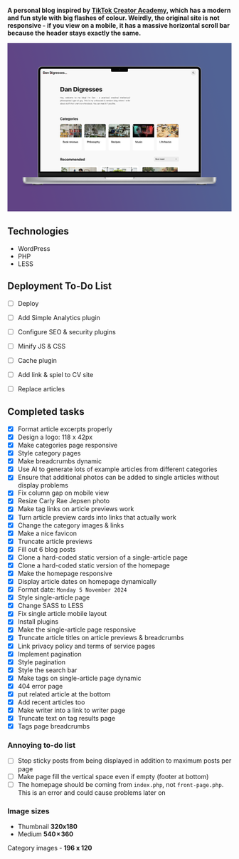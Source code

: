 **A personal blog inspired by [TikTok Creator Academy](https://www.tiktok.com/creator-academy), which has a modern and fun style with big flashes of colour. Weirdly, the original site is not responsive - if you view on a mobile, it has a massive horizontal scroll bar because the header stays exactly the same.**

![Desktop homepage mockup](./github-mockups/mac-mockup.webp)

## Technologies

-  WordPress
-  PHP
-  LESS

## Deployment To-Do List

-  [ ] Deploy
-  [ ] Add Simple Analytics plugin
-  [ ] Configure SEO & security plugins
-  [ ] Minify JS & CSS
-  [ ] Cache plugin

-  [ ] Add link & spiel to CV site
-  [ ] Replace articles

## Completed tasks

-  [x] Format article excerpts properly
-  [x] Design a logo: 118 x 42px
-  [x] Make categories page responsive
-  [x] Style category pages
-  [x] Make breadcrumbs dynamic
-  [x] Use AI to generate lots of example articles from different categories
-  [x] Ensure that additional photos can be added to single articles without display problems
-  [x] Fix column gap on mobile view
-  [x] Resize Carly Rae Jepsen photo
-  [x] Make tag links on article previews work
-  [x] Turn article preview cards into links that actually work
-  [x] Change the category images & links
-  [x] Make a nice favicon
-  [x] Truncate article previews
-  [x] Fill out 6 blog posts
-  [x] Clone a hard-coded static version of a single-article page
-  [x] Clone a hard-coded static version of the homepage
-  [x] Make the homepage responsive
-  [x] Display article dates on homepage dynamically
-  [x] Format date: `Monday 5 November 2024`
-  [x] Style single-article page
-  [x] Change SASS to LESS
-  [x] Fix single article mobile layout
-  [x] Install plugins
-  [x] Make the single-article page responsive
-  [x] Truncate article titles on article previews & breadcrumbs
-  [x] Link privacy policy and terms of service pages
-  [x] Implement pagination
-  [x] Style pagination
-  [x] Style the search bar
-  [x] Make tags on single-article page dynamic
-  [x] 404 error page
-  [x] put related article at the bottom
-  [x] Add recent articles too
-  [x] Make writer into a link to writer page
-  [x] Truncate text on tag results page
-  [x] Tags page breadcrumbs

### Annoying to-do list

-  [ ] Stop sticky posts from being displayed in addition to maximum posts per page
-  [ ] Make page fill the vertical space even if empty (footer at bottom)
-  [ ] The homepage should be coming from `index.php`, not `front-page.php`. This is an error and could cause problems later on

### Image sizes

-  Thumbnail **320x180**
-  Medium **540 × 360**

Category images - **196 x 120**
